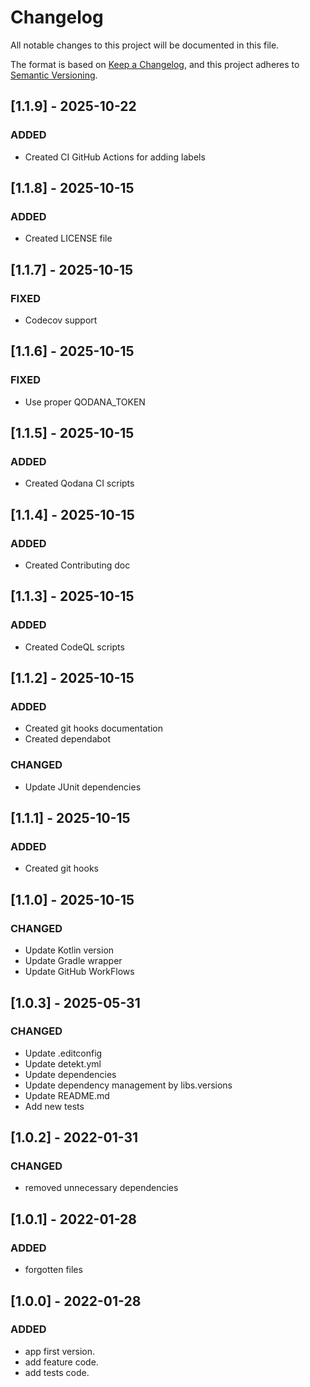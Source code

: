 # Changelog

All notable changes to this project will be documented in this file.

The format is based on [Keep a Changelog](https://keepachangelog.com/en/1.0.0/), and this project adheres
to [Semantic Versioning](https://semver.org/spec/v2.0.0.html).

## [1.1.9] - 2025-10-22

### ADDED

- Created CI GitHub Actions for adding labels

## [1.1.8] - 2025-10-15

### ADDED

- Created LICENSE file

## [1.1.7] - 2025-10-15

### FIXED

- Codecov support

## [1.1.6] - 2025-10-15

### FIXED

- Use proper QODANA_TOKEN

## [1.1.5] - 2025-10-15

### ADDED

- Created Qodana CI scripts

## [1.1.4] - 2025-10-15

### ADDED

- Created Contributing doc

## [1.1.3] - 2025-10-15

### ADDED

- Created CodeQL scripts

## [1.1.2] - 2025-10-15

### ADDED

- Created git hooks documentation
- Created dependabot

### CHANGED

- Update JUnit dependencies

## [1.1.1] - 2025-10-15

### ADDED

- Created git hooks

## [1.1.0] - 2025-10-15

### CHANGED

- Update Kotlin version
- Update Gradle wrapper
- Update GitHub WorkFlows

## [1.0.3] - 2025-05-31

### CHANGED

- Update .editconfig
- Update detekt.yml
- Update dependencies
- Update dependency management by libs.versions
- Update README.md
- Add new tests

## [1.0.2] - 2022-01-31

### CHANGED

- removed unnecessary dependencies

## [1.0.1] - 2022-01-28

### ADDED

- forgotten files

## [1.0.0] - 2022-01-28

### ADDED

- app first version.
- add feature code.
- add tests code.

